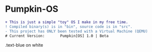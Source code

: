 # Pumpkin-OS
```diff
+ This is just a simple "toy" OS I make in my free time.
! Compiled binary(s) is in "bin", source code is in "src".
- This project has ONLY been tested with a Virtual Machine (QEMU)
# Current Version: ⠀⠀⠀⠀⠀Pumpkin[OS] 1.0 | Beta
```
<div class="text-blue mb-2">
  .text-blue on white
</div>
